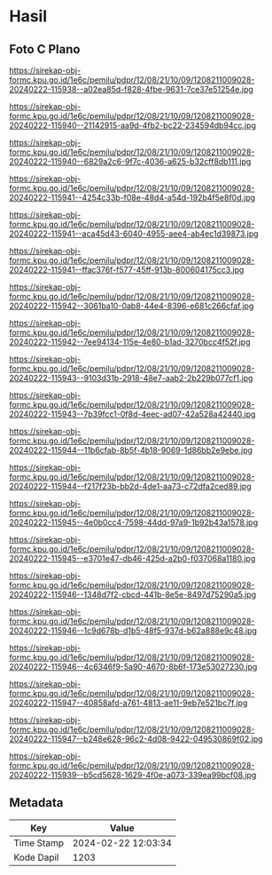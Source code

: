 # Hasil

## Foto C Plano

https://sirekap-obj-formc.kpu.go.id/1e6c/pemilu/pdpr/12/08/21/10/09/1208211009028-20240222-115938--a02ea85d-f828-4fbe-9631-7ce37e51254e.jpg

https://sirekap-obj-formc.kpu.go.id/1e6c/pemilu/pdpr/12/08/21/10/09/1208211009028-20240222-115940--21142915-aa9d-4fb2-bc22-234594db94cc.jpg

https://sirekap-obj-formc.kpu.go.id/1e6c/pemilu/pdpr/12/08/21/10/09/1208211009028-20240222-115940--6829a2c6-9f7c-4036-a625-b32cff8db111.jpg

https://sirekap-obj-formc.kpu.go.id/1e6c/pemilu/pdpr/12/08/21/10/09/1208211009028-20240222-115941--4254c33b-f08e-48d4-a54d-192b4f5e8f0d.jpg

https://sirekap-obj-formc.kpu.go.id/1e6c/pemilu/pdpr/12/08/21/10/09/1208211009028-20240222-115941--aca45d43-6040-4955-aee4-ab4ec1d39873.jpg

https://sirekap-obj-formc.kpu.go.id/1e6c/pemilu/pdpr/12/08/21/10/09/1208211009028-20240222-115941--ffac376f-f577-45ff-913b-800604175cc3.jpg

https://sirekap-obj-formc.kpu.go.id/1e6c/pemilu/pdpr/12/08/21/10/09/1208211009028-20240222-115942--3061ba10-0ab8-44e4-8396-e681c266cfaf.jpg

https://sirekap-obj-formc.kpu.go.id/1e6c/pemilu/pdpr/12/08/21/10/09/1208211009028-20240222-115942--7ee94134-115e-4e80-b1ad-3270bcc4f52f.jpg

https://sirekap-obj-formc.kpu.go.id/1e6c/pemilu/pdpr/12/08/21/10/09/1208211009028-20240222-115943--9103d31b-2918-48e7-aab2-2b229b077cf1.jpg

https://sirekap-obj-formc.kpu.go.id/1e6c/pemilu/pdpr/12/08/21/10/09/1208211009028-20240222-115943--7b39fcc1-0f8d-4eec-ad07-42a528a42440.jpg

https://sirekap-obj-formc.kpu.go.id/1e6c/pemilu/pdpr/12/08/21/10/09/1208211009028-20240222-115944--11b6cfab-8b5f-4b18-9069-1d86bb2e9ebe.jpg

https://sirekap-obj-formc.kpu.go.id/1e6c/pemilu/pdpr/12/08/21/10/09/1208211009028-20240222-115944--f217f23b-bb2d-4de1-aa73-c72dfa2ced89.jpg

https://sirekap-obj-formc.kpu.go.id/1e6c/pemilu/pdpr/12/08/21/10/09/1208211009028-20240222-115945--4e0b0cc4-7598-44dd-97a9-1b92b43a1578.jpg

https://sirekap-obj-formc.kpu.go.id/1e6c/pemilu/pdpr/12/08/21/10/09/1208211009028-20240222-115945--e3701e47-db46-425d-a2b0-f037068a1180.jpg

https://sirekap-obj-formc.kpu.go.id/1e6c/pemilu/pdpr/12/08/21/10/09/1208211009028-20240222-115946--1348d7f2-cbcd-441b-8e5e-8497d75290a5.jpg

https://sirekap-obj-formc.kpu.go.id/1e6c/pemilu/pdpr/12/08/21/10/09/1208211009028-20240222-115946--1c9d678b-d1b5-48f5-937d-b62a888e9c48.jpg

https://sirekap-obj-formc.kpu.go.id/1e6c/pemilu/pdpr/12/08/21/10/09/1208211009028-20240222-115946--4c6346f9-5a90-4670-8b6f-173e53027230.jpg

https://sirekap-obj-formc.kpu.go.id/1e6c/pemilu/pdpr/12/08/21/10/09/1208211009028-20240222-115947--40858afd-a761-4813-ae11-9eb7e521bc7f.jpg

https://sirekap-obj-formc.kpu.go.id/1e6c/pemilu/pdpr/12/08/21/10/09/1208211009028-20240222-115947--b248e628-96c2-4d08-9422-049530869f02.jpg

https://sirekap-obj-formc.kpu.go.id/1e6c/pemilu/pdpr/12/08/21/10/09/1208211009028-20240222-115939--b5cd5628-1629-4f0e-a073-339ea99bcf08.jpg


## Metadata

| Key        | Value               |
| ---------- | ------------------- |
| Time Stamp | 2024-02-22 12:03:34 |
| Kode Dapil | 1203                |



